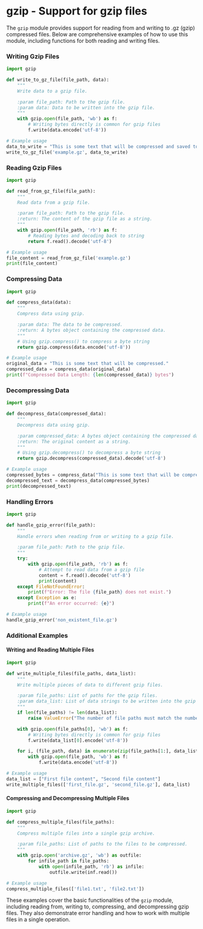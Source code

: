 # gzip - Support for gzip files

The `gzip` module provides support for reading from and writing to .gz (gzip) compressed files. Below are comprehensive examples of how to use this module, including functions for both reading and writing files.

### Writing Gzip Files

```python
import gzip

def write_to_gz_file(file_path, data):
    """
    Write data to a gzip file.

    :param file_path: Path to the gzip file.
    :param data: Data to be written into the gzip file.
    """
    with gzip.open(file_path, 'wb') as f:
        # Writing bytes directly is common for gzip files
        f.write(data.encode('utf-8'))

# Example usage
data_to_write = "This is some text that will be compressed and saved to a gzip file."
write_to_gz_file('example.gz', data_to_write)
```

### Reading Gzip Files

```python
import gzip

def read_from_gz_file(file_path):
    """
    Read data from a gzip file.

    :param file_path: Path to the gzip file.
    :return: The content of the gzip file as a string.
    """
    with gzip.open(file_path, 'rb') as f:
        # Reading bytes and decoding back to string
        return f.read().decode('utf-8')

# Example usage
file_content = read_from_gz_file('example.gz')
print(file_content)
```

### Compressing Data

```python
import gzip

def compress_data(data):
    """
    Compress data using gzip.

    :param data: The data to be compressed.
    :return: A bytes object containing the compressed data.
    """
    # Using gzip.compress() to compress a byte string
    return gzip.compress(data.encode('utf-8'))

# Example usage
original_data = "This is some text that will be compressed."
compressed_data = compress_data(original_data)
print(f"Compressed Data Length: {len(compressed_data)} bytes")
```

### Decompressing Data

```python
import gzip

def decompress_data(compressed_data):
    """
    Decompress data using gzip.

    :param compressed_data: A bytes object containing the compressed data.
    :return: The original content as a string.
    """
    # Using gzip.decompress() to decompress a byte string
    return gzip.decompress(compressed_data).decode('utf-8')

# Example usage
compressed_bytes = compress_data("This is some text that will be compressed.")
decompressed_text = decompress_data(compressed_bytes)
print(decompressed_text)
```

### Handling Errors

```python
import gzip

def handle_gzip_error(file_path):
    """
    Handle errors when reading from or writing to a gzip file.

    :param file_path: Path to the gzip file.
    """
    try:
        with gzip.open(file_path, 'rb') as f:
            # Attempt to read data from a gzip file
            content = f.read().decode('utf-8')
            print(content)
    except FileNotFoundError:
        print(f"Error: The file {file_path} does not exist.")
    except Exception as e:
        print(f"An error occurred: {e}")

# Example usage
handle_gzip_error('non_existent_file.gz')
```

### Additional Examples

#### Writing and Reading Multiple Files

```python
import gzip

def write_multiple_files(file_paths, data_list):
    """
    Write multiple pieces of data to different gzip files.

    :param file_paths: List of paths for the gzip files.
    :param data_list: List of data strings to be written into the gzip files.
    """
    if len(file_paths) != len(data_list):
        raise ValueError("The number of file paths must match the number of data items.")

    with gzip.open(file_paths[0], 'wb') as f:
        # Writing bytes directly is common for gzip files
        f.write(data_list[0].encode('utf-8'))

    for i, (file_path, data) in enumerate(zip(file_paths[1:], data_list[1:])):
        with gzip.open(file_path, 'wb') as f:
            f.write(data.encode('utf-8'))

# Example usage
data_list = ["First file content", "Second file content"]
write_multiple_files(['first_file.gz', 'second_file.gz'], data_list)
```

#### Compressing and Decompressing Multiple Files

```python
import gzip

def compress_multiple_files(file_paths):
    """
    Compress multiple files into a single gzip archive.

    :param file_paths: List of paths to the files to be compressed.
    """
    with gzip.open('archive.gz', 'wb') as outfile:
        for infile_path in file_paths:
            with open(infile_path, 'rb') as infile:
                outfile.write(inf.read())

# Example usage
compress_multiple_files(['file1.txt', 'file2.txt'])
```

These examples cover the basic functionalities of the `gzip` module, including reading from, writing to, compressing, and decompressing gzip files. They also demonstrate error handling and how to work with multiple files in a single operation.
